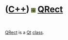 



 

 

 

 

 

([C++](Cpp.md)) ![Qt](PicQt.png) [QRect](CppQRect.md)
=======================================================

 

[QRect](CppQRect.md) is a [Qt](CppQt.md) [class](CppClass.md).

 

 

 

 

 





 



